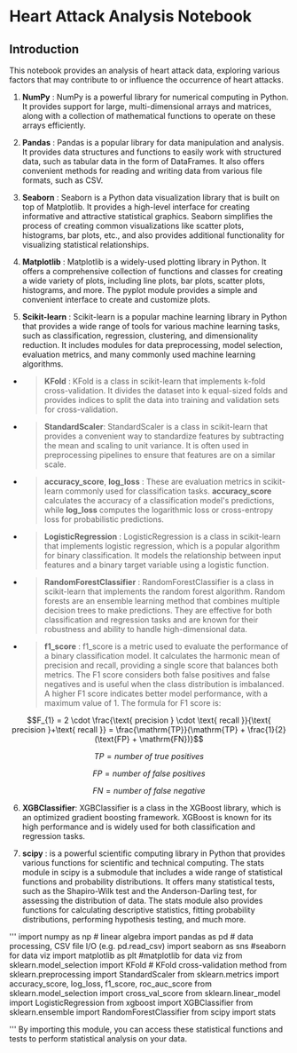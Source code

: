 # Heart Attack Analysis Notebook

## Introduction

This notebook provides an analysis of heart attack data, exploring various factors that may contribute to or influence the occurrence of heart attacks. 
1. **NumPy** : NumPy is a powerful library for numerical computing in Python. It provides support for large, multi-dimensional arrays and matrices, along with a collection of mathematical functions to operate on these arrays efficiently.

2. **Pandas** : Pandas is a popular library for data manipulation and analysis. It provides data structures and functions to easily work with structured data, such as tabular data in the form of DataFrames. It also offers convenient methods for reading and writing data from various file formats, such as CSV.

3. **Seaborn** : Seaborn is a Python data visualization library that is built on top of Matplotlib. It provides a high-level interface for creating informative and attractive statistical graphics. Seaborn simplifies the process of creating common visualizations like scatter plots, histograms, bar plots, etc., and also provides additional functionality for visualizing statistical relationships.

4. **Matplotlib** : Matplotlib is a widely-used plotting library in Python. It offers a comprehensive collection of functions and classes for creating a wide variety of plots, including line plots, bar plots, scatter plots, histograms, and more. The pyplot module provides a simple and convenient interface to create and customize plots.

5. **Scikit-learn** : Scikit-learn is a popular machine learning library in Python that provides a wide range of tools for various machine learning tasks, such as classification, regression, clustering, and dimensionality reduction. It includes modules for data preprocessing, model selection, evaluation metrics, and many commonly used machine learning algorithms.

- > **KFold** : KFold is a class in scikit-learn that implements k-fold cross-validation. It divides the dataset into k equal-sized folds and provides indices to split the data into training and validation sets for cross-validation.

- > **StandardScaler**: StandardScaler is a class in scikit-learn that provides a convenient way to standardize features by subtracting the mean and scaling to unit variance. It is often used in preprocessing pipelines to ensure that features are on a similar scale.

- > **accuracy_score**, **log_loss** : These are evaluation metrics in scikit-learn commonly used for classification tasks. **accuracy_score** calculates the accuracy of a classification model's predictions, while **log_loss** computes the logarithmic loss or cross-entropy loss for probabilistic predictions.

- > **LogisticRegression** : LogisticRegression is a class in scikit-learn that implements logistic regression, which is a popular algorithm for binary classification. It models the relationship between input features and a binary target variable using a logistic function.

- > **RandomForestClassifier** : RandomForestClassifier is a class in scikit-learn that implements the random forest algorithm. Random forests are an ensemble learning method that combines multiple decision trees to make predictions. They are effective for both classification and regression tasks and are known for their robustness and ability to handle high-dimensional data.

- > **f1_score** : f1_score is a metric used to evaluate the performance of a binary classification model. It calculates the harmonic mean of precision and recall, providing a single score that balances both metrics. The F1 score considers both false positives and false negatives and is useful when the class distribution is imbalanced. A higher F1 score indicates better model performance, with a maximum value of 1. The formula for F1 score is:

$$F_{1} = 2 \cdot \frac{\text{ precision } \cdot \text{ recall }}{\text{ precision }+\text{ recall }} = \frac{\mathrm{TP}}{\mathrm{TP} + \frac{1}{2}(\text{FP} + \mathrm{FN})}$$

$$TP = number~of~true~positives$$

$$FP = number~of~false~positives$$

$$FN = number~of~false~negative$$

6. **XGBClassifier**: XGBClassifier is a class in the XGBoost library, which is an optimized gradient boosting framework. XGBoost is known for its high performance and is widely used for both classification and regression tasks.

7. **scipy** : is a powerful scientific computing library in Python that provides various functions for scientific and technical computing.
The stats module in scipy is a submodule that includes a wide range of statistical functions and probability distributions.
It offers many statistical tests, such as the Shapiro-Wilk test and the Anderson-Darling test, for assessing the distribution of data.
The stats module also provides functions for calculating descriptive statistics, fitting probability distributions, performing hypothesis testing, and much more.


'''
import numpy as np # linear algebra
import pandas as pd # data processing, CSV file I/O (e.g. pd.read_csv)
import seaborn as sns #seaborn for data viz
import matplotlib as plt #matplotlib for data viz 
from sklearn.model_selection import KFold # KFold cross-validation method 
from sklearn.preprocessing import StandardScaler
from sklearn.metrics import accuracy_score, log_loss, f1_score, roc_auc_score
from sklearn.model_selection import cross_val_score
from sklearn.linear_model import LogisticRegression
from xgboost import XGBClassifier 
from sklearn.ensemble import RandomForestClassifier
from scipy import stats

'''
By importing this module, you can access these statistical functions and tests to perform statistical analysis on your data.
